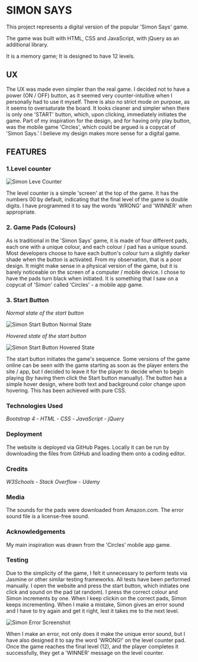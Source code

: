 # **SIMON SAYS**

This project represents a digital version of the popular 'Simon Says' game.

The game was built with HTML, CSS and JavaScript, with jQuery as an additional library.

It is a memory game; It is designed to have 12 levels.

## **UX** 

The UX was made even simpler than the real game. I decided not to have a power (ON / OFF) button, as it seemed very counter-intuitive when I personally had to use it myself.
There is also no strict mode on purpose, as it seems to oversaturate the board.
It looks cleaner and simpler when there is only one 'START' button, which, upon clicking, immediately initiates the game.
Part of my inspiration for the design, and for having only play button, was the mobile game 'Circles', which could be argued is a copycat of 'Simon Says.'
I believe my design makes more sense for a digital game.

## **FEATURES**

### **1.Level counter**

![Simon Leve Counter](https://i.imgur.com/HiYtsyD.jpg "Level Counter")

The level counter is a simple 'screen' at the top of the game. It has the numbers 00 by default, indicating that the final level of the game is double digits.
I have programmed it to say the words 'WRONG' and 'WINNER' when appropriate.

### **2. Game Pads (Colours)**

As is traditional in the 'Simon Says' game, it is made of four different pads, each one with a unique colour, and each colour / pad has a unique sound.
Most developers choose to have each button's colour turn a slightly darker shade when the button is activated. From my observation, that is a poor design. It might make sense in a physical version of the game, but it is barely noticeable on the screen of a computer / mobile device. I chose to have the pads turn black when initiated. It is something that I saw on a copycat of 'Simon' called 'Circles' - a mobile app game.

### **3. Start Button**

*Normal state of the start button*

![Simon Start Button Normal State](https://i.imgur.com/iJ9v03l.jpg "Start Button Normal State")

*Hovered state of the start button*

![Simon Start Button Hovered State](https://i.imgur.com/0rOWPhR.jpg "Start Button Hovered State")

The start button initiates the game's sequence. Some versions of the game online can be seen with the game starting as soon as the player enters the site / app, but I decided to leave it for the player to decide when to begin playing (by having them click the Start button manually).
The button has a simple hover design, where both text and background color change upon hovering. This has been achieved with pure CSS.

### **Technologies Used**

*Bootstrap 4* - *HTML* - *CSS* - *JavaScript* - *jQuery*

### **Deployment**

The website is deployed via GitHub Pages.
Locally it can be run by downloading the files from GitHub and loading them onto a coding editor.

### **Credits**

*W3Schools* - *Stack Overflow* - *Udemy*

### **Media**

The sounds for the pads were downloaded from Amazon.com.
The error sound file is a license-free sound.

### **Acknowledgements**

My main inspiration was drawn from the 'Circles' mobile app game.

### **Testing**

Due to the simplicity of the game, I felt it unnecessary to perform tests via Jasmine or other similar testing frameworks.
All tests have been performed manually.
I open the website and press the start button, which initiates one click and sound on the pad (at random).
I press the correct colour and Simon increments by one. When I keep clickin on the correct pads, Simon keeps incrementing.
When I make a mistake, Simon gives an error sound and I have to try again and get it right, lest it takes me to the next level.

![Simon Error Screenshot](https://i.imgur.com/hlkCz2U.jpg "Simon Error")

When I make an error, not only does it make the unique error sound, but I have also designed it to say the word 'WRONG!' on the level counter pad.
Once the game reaches the final level (12), and the player completes it successfully, they get a 'WINNER' message on the level counter.

